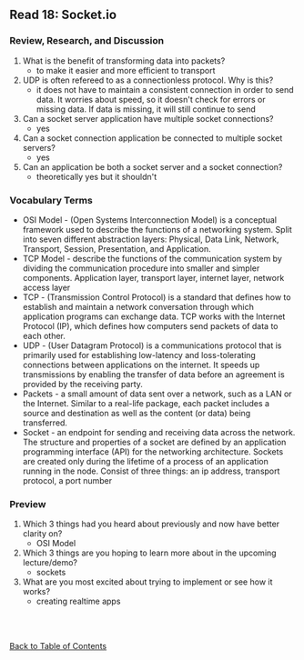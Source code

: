 ## Read 18: Socket.io

### Review, Research, and Discussion

1. What is the benefit of transforming data into packets?
   - to make it easier and more efficient to transport
1. UDP is often refereed to as a connectionless protocol. Why is this?
   - it does not have to maintain a consistent connection in order to send data. It worries about speed, so it doesn't check for errors or missing data. If data is missing, it will still continue to send
1. Can a socket server application have multiple socket connections?
   - yes
1. Can a socket connection application be connected to multiple socket servers?
   - yes
1. Can an application be both a socket server and a socket connection?
   - theoretically yes but it shouldn't

### Vocabulary Terms

- OSI Model - (Open Systems Interconnection Model) is a conceptual framework used to describe the functions of a networking system. Split into seven different abstraction layers: Physical, Data Link, Network, Transport, Session, Presentation, and Application.
- TCP Model - describe the functions of the communication system by dividing the communication procedure into smaller and simpler components. Application layer, transport layer, internet layer, network access layer
- TCP - (Transmission Control Protocol) is a standard that defines how to establish and maintain a network conversation through which application programs can exchange data. TCP works with the Internet Protocol (IP), which defines how computers send packets of data to each other.
- UDP - (User Datagram Protocol) is a communications protocol that is primarily used for establishing low-latency and loss-tolerating connections between applications on the internet. It speeds up transmissions by enabling the transfer of data before an agreement is provided by the receiving party.
- Packets - a small amount of data sent over a network, such as a LAN or the Internet. Similar to a real-life package, each packet includes a source and destination as well as the content (or data) being transferred.
- Socket - an endpoint for sending and receiving data across the network. The structure and properties of a socket are defined by an application programming interface (API) for the networking architecture. Sockets are created only during the lifetime of a process of an application running in the node. Consist of three things: an ip address, transport protocol, a port number

### Preview

1. Which 3 things had you heard about previously and now have better clarity on?
   - OSI Model
1. Which 3 things are you hoping to learn more about in the upcoming lecture/demo?
   - sockets
1. What are you most excited about trying to implement or see how it works?
   - creating realtime apps

<br>
<br>

[Back to Table of Contents](README.md)
